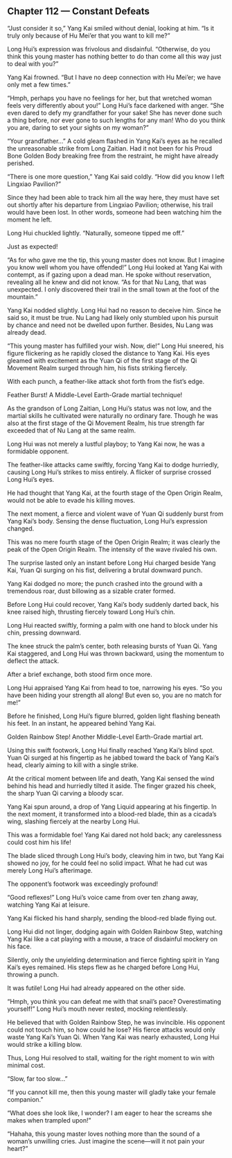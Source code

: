 ## Chapter 112 — Constant Defeats

“Just consider it so,” Yang Kai smiled without denial, looking at him. “Is it truly only because of Hu Mei’er that you want to kill me?”

Long Hui’s expression was frivolous and disdainful. “Otherwise, do you think this young master has nothing better to do than come all this way just to deal with you?”

Yang Kai frowned. “But I have no deep connection with Hu Mei’er; we have only met a few times.”

“Hmph, perhaps you have no feelings for her, but that wretched woman feels very differently about you!” Long Hui’s face darkened with anger. “She even dared to defy my grandfather for your sake! She has never done such a thing before, nor ever gone to such lengths for any man! Who do you think you are, daring to set your sights on my woman?”

“Your grandfather…” A cold gleam flashed in Yang Kai’s eyes as he recalled the unreasonable strike from Long Zaitian. Had it not been for his Proud Bone Golden Body breaking free from the restraint, he might have already perished.

“There is one more question,” Yang Kai said coldly. “How did you know I left Lingxiao Pavilion?”

Since they had been able to track him all the way here, they must have set out shortly after his departure from Lingxiao Pavilion; otherwise, his trail would have been lost. In other words, someone had been watching him the moment he left.

Long Hui chuckled lightly. “Naturally, someone tipped me off.”

Just as expected!

“As for who gave me the tip, this young master does not know. But I imagine you know well whom you have offended!” Long Hui looked at Yang Kai with contempt, as if gazing upon a dead man. He spoke without reservation, revealing all he knew and did not know. “As for that Nu Lang, that was unexpected. I only discovered their trail in the small town at the foot of the mountain.”

Yang Kai nodded slightly. Long Hui had no reason to deceive him. Since he said so, it must be true. Nu Lang had likely only stumbled upon his pursuit by chance and need not be dwelled upon further. Besides, Nu Lang was already dead.

“This young master has fulfilled your wish. Now, die!” Long Hui sneered, his figure flickering as he rapidly closed the distance to Yang Kai. His eyes gleamed with excitement as the Yuan Qi of the first stage of the Qi Movement Realm surged through him, his fists striking fiercely.

With each punch, a feather-like attack shot forth from the fist’s edge.

Feather Burst! A Middle-Level Earth-Grade martial technique!

As the grandson of Long Zaitian, Long Hui’s status was not low, and the martial skills he cultivated were naturally no ordinary fare. Though he was also at the first stage of the Qi Movement Realm, his true strength far exceeded that of Nu Lang at the same realm.

Long Hui was not merely a lustful playboy; to Yang Kai now, he was a formidable opponent.

The feather-like attacks came swiftly, forcing Yang Kai to dodge hurriedly, causing Long Hui’s strikes to miss entirely. A flicker of surprise crossed Long Hui’s eyes.

He had thought that Yang Kai, at the fourth stage of the Open Origin Realm, would not be able to evade his killing moves.

The next moment, a fierce and violent wave of Yuan Qi suddenly burst from Yang Kai’s body. Sensing the dense fluctuation, Long Hui’s expression changed.

This was no mere fourth stage of the Open Origin Realm; it was clearly the peak of the Open Origin Realm. The intensity of the wave rivaled his own.

The surprise lasted only an instant before Long Hui charged beside Yang Kai, Yuan Qi surging on his fist, delivering a brutal downward punch.

Yang Kai dodged no more; the punch crashed into the ground with a tremendous roar, dust billowing as a sizable crater formed.

Before Long Hui could recover, Yang Kai’s body suddenly darted back, his knee raised high, thrusting fiercely toward Long Hui’s chin.

Long Hui reacted swiftly, forming a palm with one hand to block under his chin, pressing downward.

The knee struck the palm’s center, both releasing bursts of Yuan Qi. Yang Kai staggered, and Long Hui was thrown backward, using the momentum to deflect the attack.

After a brief exchange, both stood firm once more.

Long Hui appraised Yang Kai from head to toe, narrowing his eyes. “So you have been hiding your strength all along! But even so, you are no match for me!”

Before he finished, Long Hui’s figure blurred, golden light flashing beneath his feet. In an instant, he appeared behind Yang Kai.

Golden Rainbow Step! Another Middle-Level Earth-Grade martial art.

Using this swift footwork, Long Hui finally reached Yang Kai’s blind spot. Yuan Qi surged at his fingertip as he jabbed toward the back of Yang Kai’s head, clearly aiming to kill with a single strike.

At the critical moment between life and death, Yang Kai sensed the wind behind his head and hurriedly tilted it aside. The finger grazed his cheek, the sharp Yuan Qi carving a bloody scar.

Yang Kai spun around, a drop of Yang Liquid appearing at his fingertip. In the next moment, it transformed into a blood-red blade, thin as a cicada’s wing, slashing fiercely at the nearby Long Hui.

This was a formidable foe! Yang Kai dared not hold back; any carelessness could cost him his life!

The blade sliced through Long Hui’s body, cleaving him in two, but Yang Kai showed no joy, for he could feel no solid impact. What he had cut was merely Long Hui’s afterimage.

The opponent’s footwork was exceedingly profound!

“Good reflexes!” Long Hui’s voice came from over ten zhang away, watching Yang Kai at leisure.

Yang Kai flicked his hand sharply, sending the blood-red blade flying out.

Long Hui did not linger, dodging again with Golden Rainbow Step, watching Yang Kai like a cat playing with a mouse, a trace of disdainful mockery on his face.

Silently, only the unyielding determination and fierce fighting spirit in Yang Kai’s eyes remained. His steps flew as he charged before Long Hui, throwing a punch.

It was futile! Long Hui had already appeared on the other side.

“Hmph, you think you can defeat me with that snail’s pace? Overestimating yourself!” Long Hui’s mouth never rested, mocking relentlessly.

He believed that with Golden Rainbow Step, he was invincible. His opponent could not touch him, so how could he lose? His fierce attacks would only waste Yang Kai’s Yuan Qi. When Yang Kai was nearly exhausted, Long Hui would strike a killing blow.

Thus, Long Hui resolved to stall, waiting for the right moment to win with minimal cost.

“Slow, far too slow…”

“If you cannot kill me, then this young master will gladly take your female companion.”

“What does she look like, I wonder? I am eager to hear the screams she makes when trampled upon!”

“Hahaha, this young master loves nothing more than the sound of a woman’s unwilling cries. Just imagine the scene—will it not pain your heart?”